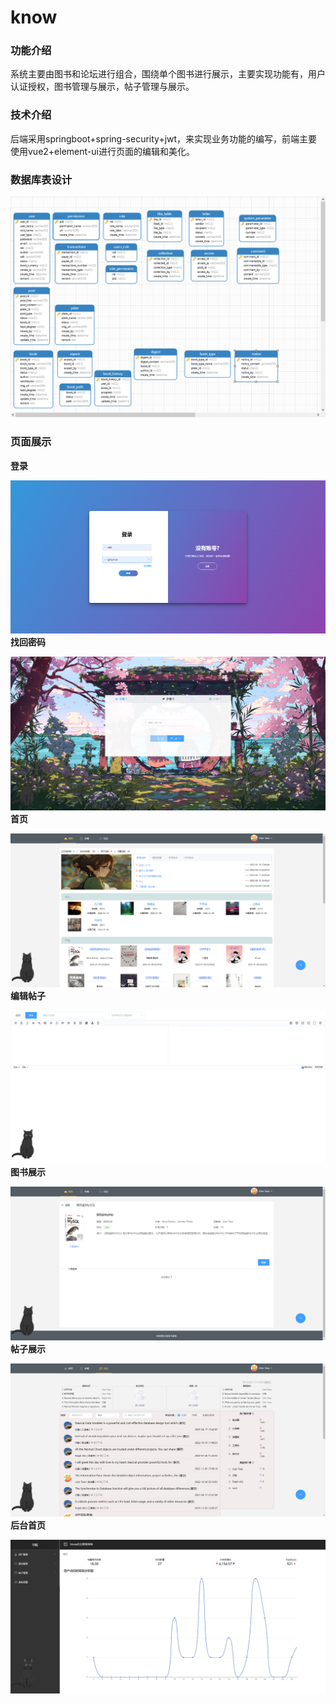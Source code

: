 # know

### 功能介绍
系统主要由图书和论坛进行组合，围绕单个图书进行展示，主要实现功能有，用户认证授权，图书管理与展示，帖子管理与展示。

### 技术介绍
后端采用springboot+spring-security+jwt，来实现业务功能的编写，前端主要使用vue2+element-ui进行页面的编辑和美化。

### 数据库表设计

![](img/c301200f400dfc9c2e5b5e291afdf592.png)

### 页面展示
**登录**

![](img/ab1bc2df595aca99572ca6770e7755a5.png)
**找回密码**

![](img/10ed4dcadf24b556438a241d59793720.png)
**首页**

![](img/6f2d4030a654d6e715a5cb8d0c826290.png)
**编辑帖子**

![](img/8d9ce82eda6a4f1aa963cdb0721e556e.png)
**图书展示**

![](img/51e19a55aae0f48c70a9682ae78e3540.png)
**帖子展示**

![](img/4b24c99a1622df0e873c1185668863e7.png)
**后台首页**

![](img/beb81bd3c350e9e585ff3b933c86e1dc.png)
